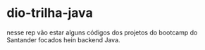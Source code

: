# dio-trilha-java

nesse rep vão estar alguns códigos dos 
projetos do bootcamp do Santander 
focados hein backend Java.

